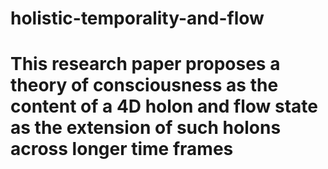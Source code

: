 # holistic-temporality-and-flow
# This research paper proposes a theory of consciousness as the content of a 4D holon and flow state as the extension of such holons across longer time frames
